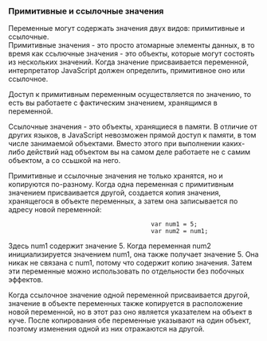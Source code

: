 ### Примитивные и ссылочные значения
Переменные могут содержать значения двух видов: примитивные и ссылочные.  
Примитивные значения - это просто атомарные элементы данных, в то время как ссьлючные значения - это объекты,
которые могут состоять из нескольких значений. Когда значение присваивается переменной, интерпретатор JavaScript должен определить, примитивное оно или ссылочное.

Доступ к примитивным переменным осуществляется по значению, то есть вы работаете с фактическим значением, хранящимся в переменной.  

Ссылочные значения - это объекты, хранящиеся в памяти. В отличие от других языков, в JavaScript невозможен прямой доступ к памяти, в том числе занимаемой объектами. Вместо этого при выполнении каких-либо действий над объектом вы на
самом деле работаете не с самим объектом, а со ссьшкой на него.

Примитивные и ссылочные значения не только хранятся, но и копируются по-разному. Когда одна переменная с примитивным значением присваивается другой, создается копия значения, хранящегося в объекте переменных, а затем она записывается
по адресу новой переменной:  

                                            var num1 = 5;  
                                            var num2 = num1;  

Здесь num1 содержит значение 5. Когда переменная num2 инициализируется значением num1, она также получает значение 5. Она никак не связана с num1, потому что содержит копию значения. Затем эти переменные можно использовать по отдельности без побочных эффектов.  

Когда ссылочное значение одной переменной присваивается другой, значение в объекте переменных также копируется в расположение новой переменной, но в этот раз оно является указателем на объект в куче. После копирования обе переменные указывают на один объект, поэтому изменения одной из них отражаются на другой.